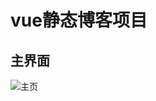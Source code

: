 # vue静态博客项目
## 主界面
![主页](http://eric-he.oss-cn-beijing.aliyuncs.com/2019/11/20/%E5%BE%AE%E4%BF%A1%E6%88%AA%E5%9B%BE_20191124004304.png)


